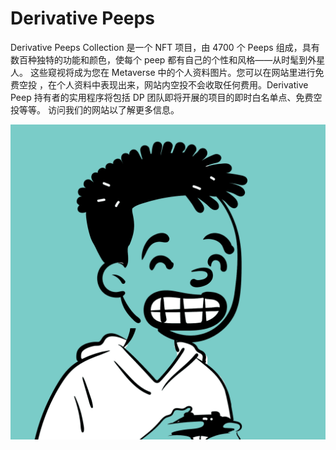 # Derivative Peeps

Derivative Peeps Collection 是一个 NFT 项目，由 4700 个 Peeps 组成，具有数百种独特的功能和颜色，使每个 peep 都有自己的个性和风格——从时髦到外星人。 这些窥视将成为您在 Metaverse 中的个人资料图片。您可以在网站里进行免费空投 ，在个人资料中表现出来，网站内空投不会收取任何费用。Derivative Peep 持有者的实用程序将包括 DP 团队即将开展的项目的即时白名单点、免费空投等等。 访问我们的网站以了解更多信息。

![nft](unnamed.png)
